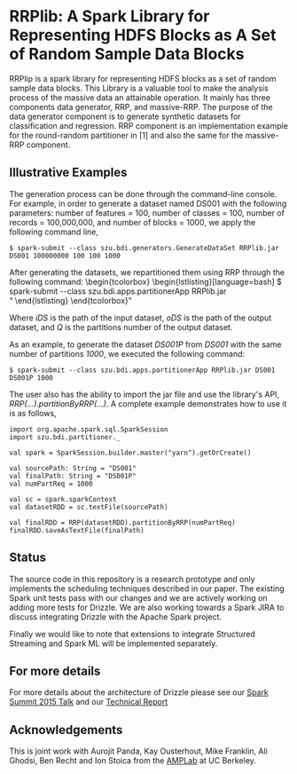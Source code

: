 # RRPlib: A Spark Library for Representing HDFS Blocks as A Set of Random Sample Data Blocks

RRPlip is a spark library for representing HDFS blocks as a set of random sample data blocks. This Library is a valuable tool to make the analysis process of the massive data an attainable operation. It mainly has three components data generator, RRP, and massive-RRP. The purpose of the data generator component is to generate synthetic datasets for classification and regression. RRP component is an implementation example for the round-random partitioner in [1] and also the same for the massive-RRP component.

## Illustrative Examples

The generation process can be done through the command-line console. For example, in order to generate a dataset named DS001 with the following parameters: number of features = 100, number of classes = 100, number of records = 100,000,000, and number of blocks = 1000, we apply the following command line,
```
$ spark-submit --class szu.bdi.generators.GenerateDataSet RRPlib.jar DS001 100000000 100 100 1000 
```
After generating the datasets, we repartitioned them using RRP through the following command: 
\begin{tcolorbox}
\begin{lstlisting}[language=bash]
$ spark-submit --class szu.bdi.apps.partitionerApp RRPlib.jar \
  <iDS> <oDS> <Q>
\end{lstlisting}
\end{tcolorbox}

Where <i> iDS </i> is the path of the input dataset, <i>oDS</i> is the path of the output dataset, and <i>Q</i> is the partitions number of the output dataset.

As an example, to generate the dataset <i>DS001P</i> from <i>DS001</i> with the same number of partitions <i>1000</i>, we executed the following command:

```
$ spark-submit --class szu.bdi.apps.partitionerApp RRPlib.jar DS001 DS001P 1000
```
The user also has the ability to import the jar file and use the library's API, <i>RRP(...).partitionByRRP(...)</i>. A complete example demonstrates how to use it is as follows,

```
import org.apache.spark.sql.SparkSession
import szu.bdi.partitioner._

val spark = SparkSession.builder.master("yarn").getOrCreate()

val sourcePath: String = "DS001"
val finalPath: String = "DS001P"
val numPartReq = 1000

val sc = spark.sparkContext
val datasetRDD = sc.textFile(sourcePath)

val finalRDD = RRP(datasetRDD).partitionByRRP(numPartReq)
finalRDD.saveAsTextFile(finalPath)

```

## Status
The source code in this repository is a research prototype and only implements the scheduling techniques described in our paper.
The existing Spark unit tests pass with our changes and we are actively working on adding more tests for Drizzle.
We are also working towards a Spark JIRA to discuss integrating Drizzle with the Apache Spark project.

Finally we would like to note that extensions to integrate Structured Streaming and Spark ML will be implemented separately.

## For more details
For more details about the architecture of Drizzle please see our
[Spark Summit 2015 Talk](https://spark-summit.org/2016/events/low-latency-execution-for-apache-spark/)
and our [Technical Report](http://shivaram.org/drafts/drizzle.pdf)

## Acknowledgements
This is joint work with Aurojit Panda, Kay Ousterhout, Mike Franklin, Ali Ghodsi, Ben Recht and Ion
Stoica from the [AMPLab](http://amplab.cs.berkeley.edu) at UC Berkeley.
